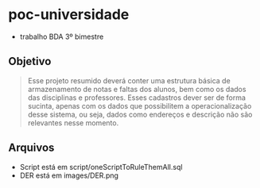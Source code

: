 # poc-universidade

- trabalho BDA 3º bimestre

## Objetivo

> Esse projeto resumido deverá conter uma estrutura básica de armazenamento de notas e faltas dos alunos, bem como os dados das disciplinas e professores. Esses cadastros dever ser de forma sucinta, apenas com os dados que possibilitem a operacionalização desse sistema, ou seja, dados como endereços e descrição não são relevantes nesse momento.

## Arquivos
- Script está em script/oneScriptToRuleThemAll.sql
- DER está em images/DER.png
